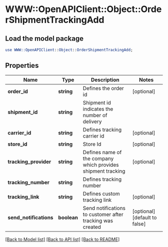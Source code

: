 # WWW::OpenAPIClient::Object::OrderShipmentTrackingAdd

## Load the model package
```perl
use WWW::OpenAPIClient::Object::OrderShipmentTrackingAdd;
```

## Properties
Name | Type | Description | Notes
------------ | ------------- | ------------- | -------------
**order_id** | **string** | Defines the order id | [optional] 
**shipment_id** | **string** | Shipment id indicates the number of delivery | 
**carrier_id** | **string** | Defines tracking carrier id | [optional] 
**store_id** | **string** | Store Id | [optional] 
**tracking_provider** | **string** | Defines name of the company which provides shipment tracking | [optional] 
**tracking_number** | **string** | Defines tracking number | 
**tracking_link** | **string** | Defines custom tracking link | [optional] 
**send_notifications** | **boolean** | Send notifications to customer after tracking was created | [optional] [default to false]

[[Back to Model list]](../README.md#documentation-for-models) [[Back to API list]](../README.md#documentation-for-api-endpoints) [[Back to README]](../README.md)


